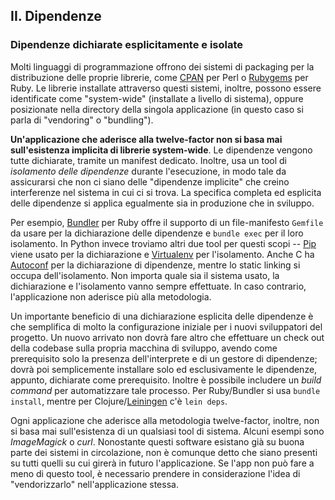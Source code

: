 ## II. Dipendenze
### Dipendenze dichiarate esplicitamente e isolate

Molti linguaggi di programmazione offrono dei sistemi di packaging per la distribuzione delle proprie librerie, come [CPAN](http://www.cpan.org/) per Perl o [Rubygems](http://rubygems.org/) per Ruby. Le librerie installate attraverso questi sistemi, inoltre, possono essere identificate come "system-wide" (installate a livello di sistema), oppure posizionate nella directory della singola applicazione (in questo caso si parla di "vendoring" o "bundling").

**Un'applicazione che aderisce alla twelve-factor non si basa mai sull'esistenza implicita di librerie system-wide**. Le dipendenze vengono tutte dichiarate, tramite un manifest dedicato. Inoltre, usa un tool di *isolamento delle dipendenze* durante l'esecuzione, in modo tale da assicurarsi che non ci siano delle "dipendenze implicite" che creino interferenze nel sistema in cui ci si trova. La specifica completa ed esplicita delle dipendenze si applica egualmente sia in produzione che in sviluppo.

Per esempio, [Bundler](https://bundler.io/) per Ruby offre il supporto di un file-manifesto `Gemfile` da usare per la dichiarazione delle dipendenze e `bundle exec` per il loro isolamento. In Python invece troviamo altri due tool per questi scopi -- [Pip](http://www.pip-installer.org/en/latest/) viene usato per la dichiarazione e [Virtualenv](http://www.virtualenv.org/en/latest/) per l'isolamento. Anche C ha [Autoconf](http://www.gnu.org/s/autoconf/) per la dichiarazione di dipendenze, mentre lo static linking si occupa dell'isolamento. Non importa quale sia il sistema usato, la dichiarazione e l'isolamento vanno sempre effettuate. In caso contrario, l'applicazione non aderisce più alla metodologia.

Un importante beneficio di una dichiarazione esplicita delle dipendenze è che semplifica di molto la configurazione iniziale per i nuovi sviluppatori del progetto. Un nuovo arrivato non dovrà fare altro che effettuare un check out della codebase sulla propria macchina di sviluppo, avendo come prerequisito solo la presenza dell'interprete e di un gestore di dipendenze; dovrà poi semplicemente installare solo ed esclusivamente le dipendenze, appunto, dichiarate come prerequisito. Inoltre è possibile includere un *build command* per automatizzare tale processo. Per Ruby/Bundler si usa `bundle install`, mentre per Clojure/[Leiningen](https://github.com/technomancy/leiningen#readme) c'è `lein deps`.

Ogni applicazione che aderisce alla metodologia twelve-factor, inoltre, non si basa mai sull'esistenza di un qualsiasi tool di sistema. Alcuni esempi sono *ImageMagick* o *curl*. Nonostante questi software esistano già su buona parte dei sistemi in circolazione, non è comunque detto che siano presenti su tutti quelli su cui girerà in futuro l'applicazione. Se l'app non può fare a meno di questo tool, è necessario prendere in considerazione l'idea di "vendorizzarlo" nell'applicazione stessa.
